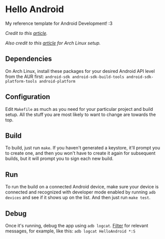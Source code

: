 # Hello Android

My reference template for Android Development! :3

_Credit to this [article](https://medium.com/@authmane512/how-to-build-an-apk-from-command-line-without-ide-7260e1e22676)._

_Also credit to this [article](https://noirscape.github.io/guides/2018/06/14/android-sdk-arch-linux.html) for Arch Linux setup._

## Dependencies

On Arch Linux, install these packages for your desired Android API level from the AUR first:
```android-sdk android-sdk-build-tools android-sdk-platform-tools android-platform```

## Configuration

Edit `Makefile` as much as you need for your particular project and build setup. All the stuff you are most likely to want to change are towards the top.

## Build

To build, just run `make`. If you haven't generated a keystore, it'll prompt you to create one, and then you won't have to create it again for subsequent builds, but it will prompt you to sign each new build.

## Run

To run the build on a connected Android device, make sure your device is connected and recognized with developer mode enabled by running ```adb devices``` and see if it shows up on the list. And then just run `make test`.

## Debug

Once it's running, debug the app using ```adb logcat```. [Filter](https://developer.android.com/studio/command-line/logcat#filteringOutput) for relevant messages, for example, like this: ```adb logcat HelloAndroid *:S```
